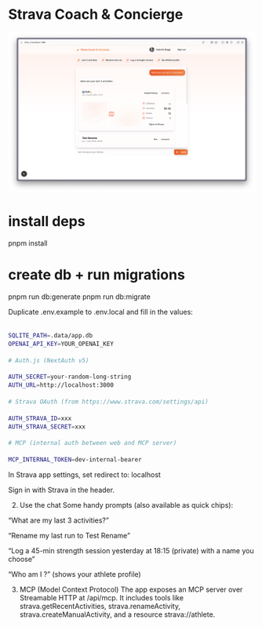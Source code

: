 # Strava Coach & Concierge

![Strava Coach Screenshot](main.png)

# install deps

pnpm install

# create db + run migrations

pnpm run db:generate
pnpm run db:migrate

Duplicate .env.example to .env.local and fill in the values:

```bash

SQLITE_PATH=.data/app.db
OPENAI_API_KEY=YOUR_OPENAI_KEY

# Auth.js (NextAuth v5)

AUTH_SECRET=your-random-long-string
AUTH_URL=http://localhost:3000

# Strava OAuth (from https://www.strava.com/settings/api)

AUTH_STRAVA_ID=xxx
AUTH_STRAVA_SECRET=xxx

# MCP (internal auth between web and MCP server)

MCP_INTERNAL_TOKEN=dev-internal-bearer
```

In Strava app settings, set redirect to: localhost

Sign in with Strava in the header.

2. Use the chat
   Some handy prompts (also available as quick chips):

“What are my last 3 activities?”

“Rename my last run to Test Rename”

“Log a 45-min strength session yesterday at 18:15 (private) with a name you choose”

“Who am I ?” (shows your athlete profile)

3. MCP (Model Context Protocol)
   The app exposes an MCP server over Streamable HTTP at /api/mcp.
   It includes tools like strava.getRecentActivities, strava.renameActivity, strava.createManualActivity, and a resource strava://athlete.
